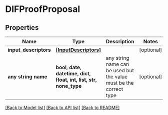 # DIFProofProposal


## Properties
Name | Type | Description | Notes
------------ | ------------- | ------------- | -------------
**input_descriptors** | [**[InputDescriptors]**](InputDescriptors.md) |  | [optional] 
**any string name** | **bool, date, datetime, dict, float, int, list, str, none_type** | any string name can be used but the value must be the correct type | [optional]

[[Back to Model list]](../README.md#documentation-for-models) [[Back to API list]](../README.md#documentation-for-api-endpoints) [[Back to README]](../README.md)


